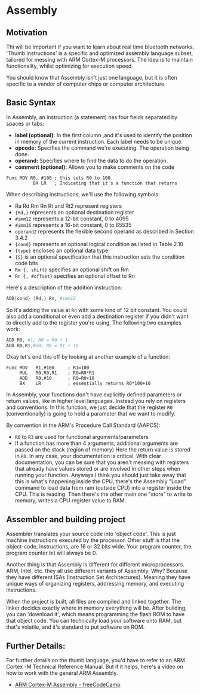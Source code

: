 # Assembly

## Motivation
Thi will be important if you want to learn about real time bluetooth networks. 'Thumb instructions' is a specific and optimized assembly language subset, tailored for messing with ARM Cortex-M processors. The idea is to maintain functionality, whilst optimizing for execution speed. 

You should know that Assembly isn't just one language, but it is often specific to a vendor of computer chips or computer architecture.

## Basic Syntax
In Assembly, an instruction (a statement) has four fields separated by spaces or tabs:
  - **label (optional):** In the first column ,and it's used to identify the position in memory of the current instruction. Each label needs to be unique.
  - **opcode:** Specifies the command we're executing. The operation being done.
  - **operand:** Specifies where to find the data to do the operation.
  - **comment (optional):** Allows you to make comments on the code
```assembly
Func MOV R0, #100 ; this sets R0 to 100
          BX LR   ; Indicating that it's a function that returns 
```
When describing instructions, we'll use the following symbols:
- Ra Rd Rm Rn Rt and Rt2 represent registers
- `{Rd,}` represents an optional destination register
- `#imm12` represents a 12-bit constant, 0 to 4095
- `#imm16` represents a 16-bit constant, 0 to 65535
- `operand2` represents the flexible second operand as described in Section 3.4.2
- `{cond}` represents an optional logical condition as listed in Table 2.10
- `{type}` encloses an optional data type
- `{S}` is an optional specification that this instruction sets the condition code bits
- `Rm {, shift}` specifies an optional shift on Rm
- `Rn {, #offset}` specifies an optional offset to Rn

Here's a description of the addition instruction:
```s
ADD{cond} {Rd,} Rn, #imm12
```
So it's adding the value at `Rn` with some kind of 12 bit constant. You could also add a conditional or even add a destination register if you didn't want to directly add to the register you're using.
The following two examples work:
```s
ADD R0, #1; R0 = R0 + 1
ADD R0,R1,#10; R0 = R1 + 10 
```
Okay let's end this off by looking at another example of a function:
```
Func MOV   R1,#100     ; R1=100
     MUL   R0,R0,R1    ; R0=R0*R1
     ADD   R0,#10      ; R0=R0+10
     BX    LR          ; essentially returns R0*100+10
```
In Assembly, your functions don't have explicitly defined parameters or return values, like in higher level 
languages. Instead you rely on registers and conventions. In this function, we just decide that the register 
`R0` (conventionally) is going to hold a parameter that we want to modify. 

By convention in the ARM's Procedure Call Standard (AAPCS):
  - `R0` to `R3` are used for functional arguments/parameters
  - If a function has more than 4 arguments, additional arguments are passed on the stack (region of memory)
Here the return value is stored in `R0`. In any case, your documentation is critical. With clear documentation, 
you can be sure that you aren't messing with registers that already have values stored or are involved in other steps when 
running your function. Anyways I think you should just take away that this is what's happening inside the CPU, there's the Assembly "Load" command to load data from ram (outside CPU) 
into a register inside the CPU. This is reading. Then there's the other main one "store" to write to memory, writes a CPU register value to RAM.


## Assembler and building project
Assembler translates your source code into 'object code'. This is just machine instructions executed by the processor. 
Other stuff is that the object-code, instructions, are 16 or 32 bits wide. Your program counter, the program counter bit will 
always be 0. 

Another thing is that Assembly is different for different microprocessors. ARM, Intel, etc. they all use different variants of Assembly. Why? Because they have different ISAs (Instruction Set Architectures). Meaning they have unique ways of organizing registers, addressing memory, and executing instructions.




When the project is built, all files are compiled and linked together. The linker decides exactly where in memory everything will be. After 
building, you can 'download it', which means programming the flash ROM to have that object code. You can technically load your 
software onto RAM, but that's volatile, and it's standard to put software on ROM. 

## Further Details:
For further details on the thumb language, you'd have to refer to an ARM Cortex -M Technical Reference Manual. But if it helps, here's a video on how to work with the general ARM Assembly.
- [ARM Cortex-M Assembly - freeCodeCamp](https://youtu.be/gfmRrPjnEw4?si=DFVy7ChkGiz1IBzL)
